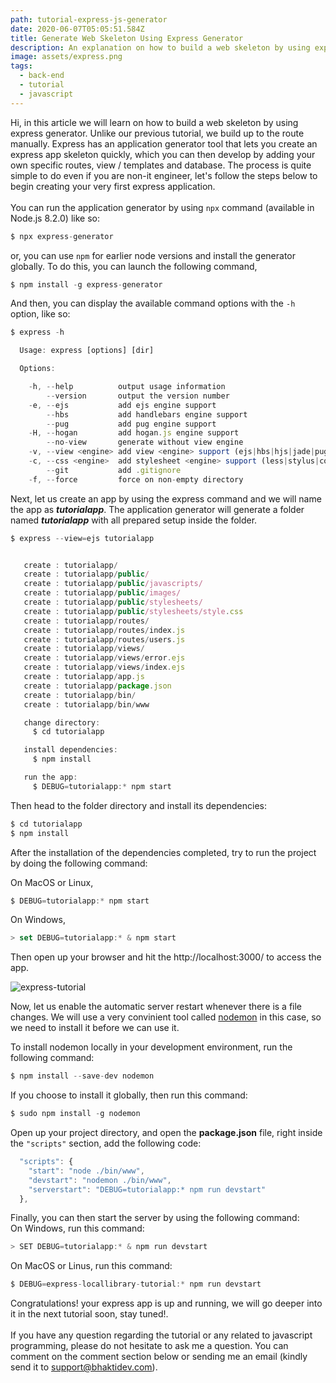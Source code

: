 ```yaml
---
path: tutorial-express-js-generator
date: 2020-06-07T05:05:51.584Z
title: Generate Web Skeleton Using Express Generator
description: An explanation on how to build a web skeleton by using express generator
image: assets/express.png
tags:
  - back-end
  - tutorial
  - javascript
---
```

Hi, in this article we will learn on how to build a web skeleton by using express generator. Unlike our previous tutorial, we build up to the route manually. Express has an application generator tool that lets you create an express app skeleton quickly, which you can then develop by adding your own specific routes, view / templates and database. The process is quite simple to do even if you are non-it engineer, let's follow the steps below to begin creating your very first express application.\
\
You can run the application generator by using `npx` command (available in Node.js 8.2.0) like so:

```javascript
$ npx express-generator 
```

or, you can use `npm` for earlier node versions and install the generator globally. To do this, you can launch the following command,

```javascript
$ npm install -g express-generator
```

And then, you can display the available command options with the `-h` option, like so:

```javascript
$ express -h

  Usage: express [options] [dir]

  Options:

    -h, --help          output usage information
        --version       output the version number
    -e, --ejs           add ejs engine support
        --hbs           add handlebars engine support
        --pug           add pug engine support
    -H, --hogan         add hogan.js engine support
        --no-view       generate without view engine
    -v, --view <engine> add view <engine> support (ejs|hbs|hjs|jade|pug|twig|vash) (defaults to jade)
    -c, --css <engine>  add stylesheet <engine> support (less|stylus|compass|sass) (defaults to plain css)
        --git           add .gitignore
    -f, --force         force on non-empty directory
```

Next, let us create an app by using the express command and we will name the app as ***tutorialapp***. The application generator will generate a folder named ***tutorialapp*** with all prepared setup inside the folder. 

```javascript
$ express --view=ejs tutorialapp


   create : tutorialapp/
   create : tutorialapp/public/
   create : tutorialapp/public/javascripts/
   create : tutorialapp/public/images/
   create : tutorialapp/public/stylesheets/
   create : tutorialapp/public/stylesheets/style.css
   create : tutorialapp/routes/
   create : tutorialapp/routes/index.js
   create : tutorialapp/routes/users.js
   create : tutorialapp/views/
   create : tutorialapp/views/error.ejs
   create : tutorialapp/views/index.ejs
   create : tutorialapp/app.js
   create : tutorialapp/package.json
   create : tutorialapp/bin/
   create : tutorialapp/bin/www

   change directory:
     $ cd tutorialapp

   install dependencies:
     $ npm install

   run the app:
     $ DEBUG=tutorialapp:* npm start
```

Then head to the folder directory and install its dependencies:

```javascript
$ cd tutorialapp
$ npm install
```

After the installation of the dependencies completed, try to run the project by doing the following command:

On MacOS or Linux,

```javascript
$ DEBUG=tutorialapp:* npm start
```

On Windows,

```javascript
> set DEBUG=tutorialapp:* & npm start
```

Then open up your browser and hit the http://localhost:3000/ to access the app.

![express-tutorial](assets/express-tutorial.png "Express Application Generator Result")

Now, let us enable the automatic server restart whenever there is a file changes. We will use a very convinient tool called [nodemon](https://github.com/remy/nodemon) in this case, so we need to install it before we can use it.

To install nodemon locally in your development environment, run the following command:

```javascript
$ npm install --save-dev nodemon
```

If you choose to install it globally, then run this command:

```javascript
$ sudo npm install -g nodemon
```

Open up your project directory, and open the **package.json** file, right inside the `"scripts"` section, add the following code:

```javascript
  "scripts": {
    "start": "node ./bin/www",
    "devstart": "nodemon ./bin/www",
    "serverstart": "DEBUG=tutorialapp:* npm run devstart"
  },
```

Finally, you can then start the server by using the following command:\
On Windows, run this command:

```javascript
> SET DEBUG=tutorialapp:* & npm run devstart
```

On MacOS or Linus, run this command:

```javascript
$ DEBUG=express-locallibrary-tutorial:* npm run devstart
```

Congratulations! your express app is up and running, we will go deeper into it in the next tutorial soon, stay tuned!.\
\
If you have any question regarding the tutorial or any related to javascript programming, please do not hesitate to ask me a question. You can comment on the comment section below or sending me an email (kindly send it to support@bhaktidev.com).